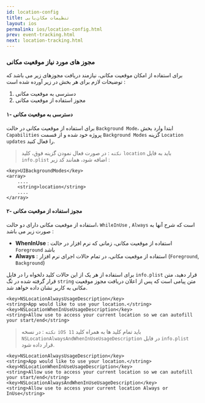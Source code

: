 ```yaml
--- 
id: location-config
title: تنظیمات مکان‌یابی
layout: ios 
permalink: ios/location-config.html 
prev: event-tracking.html
next: location-tracking.html
---
```

### مجوز های مورد نیاز موقعیت مکانی
برای استفاده از امکان موقعیت مکانی، نیازمند دریافت مجوزهای زیر می باشد که توضیحات لازم برای هر بخش در زیر آورده شده است :

 1. دسترسی به موقعیت مکانی
 2. مجوز استفاده از موقعیت مکانی

#### ۱- دسترسی به موقعیت مکانی
برای استفاده از موقعیت مکانی در حالت `Background Mode`، ابتدا وارد بخش `Capabilities` پروژه خود شده و از قسمت `Background Modes` گزینه `Location updates` را فعال کنید.

> `نکته` : در صورت فعال نمودن گزینه فوق، کلید `location` باید به فایل `info.plist` اضافه شود، همانند کد زیر :

```markup
<key>UIBackgroundModes</key>
<array>
    ....
    <string>location</string>
    ....
</array>
```

#### ۲- مجوز استفاده از موقعیت مکانی
استفاده از موقعیت مکانی دارای دو حالت، `WhileInUse` , `Always` است که شرح آنها به صورت زیر می باشد :

 - **WhenInUse** : استفاده از موقعیت مکانی، زمانی که نرم افزار در حالت `Foreground` باشد 
 - **Always** : استفاده از موقعیت مکانی، در تمام حالات اجرای نرم افزار (`Foreground`, `Background`)

برای استفاده از هر یک از این حالات کلید دلخواه را در فایل `info.plist` قرار دهید، متن قرار گرفته شده در تگ `string` متن پیامی است که پس از اعلان دریافت مجوز موقعیت مکانی به کاربر نشان داده خواهد شد.
```markup
<key>NSLocationAlwaysUsageDescription</key>
<string>App would like to use your location.</string>
<key>NSLocationWhenInUseUsageDescription</key>
<string>Allow use to access your current location so we can autofill your start/end</string>
```

> `نکته` : در نسخه `iOS 11` باید تمام کلید ها به همراه کلید `NSLocationAlwaysAndWhenInUseUsageDescription` در فایل `info.plist` قرار داده شود.

```markup
<key>NSLocationAlwaysUsageDescription</key>
<string>App would like to use your location.</string>
<key>NSLocationWhenInUseUsageDescription</key>
<string>Allow use to access your current location so we can autofill your start/end</string>
<key>NSLocationAlwaysAndWhenInUseUsageDescription</key>
<string>Allow use to access your current location Always or InUse</string>
```
